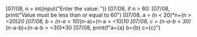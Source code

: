 [07/08,  n = int(input("Enter the value: "))
[07/08, if n > 60:
[07/08, print("Value must be less than or equal to 60")
[07/08, a = (n < 20)*n+(n > =20)*20
[07/08, b = (n-a < 10)*(n-a)+(n-a > =10)*10
[07/08, c = (n-a-b < 30)*(n-a-b)+(n-a-b > =30)*30
[07/08,  print(f"a={a} b={b} c={c}")
